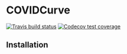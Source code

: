 
# COVIDCurve
 <!-- badges: start -->
[![Travis build status](https://travis-ci.org/nickbrazeau/COVIDCurve.svg?branch=master)](https://travis-ci.org/nickbrazeau/COVIDCurve)
[![Codecov test coverage](https://codecov.io/gh/nickbrazeau/COVIDCurve/branch/master/graph/badge.svg)](https://codecov.io/gh/nickbrazeau/COVIDCurve?branch=master)  
<!-- badges: end -->
  
<description>

## Installation
<WIP>

